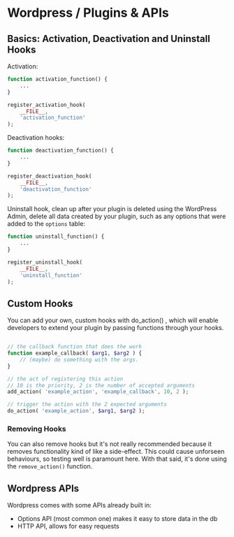 # Wordpress / Plugins & APIs

## Basics: Activation, Deactivation and Uninstall Hooks

Activation:
```php
function activation_function() {
    ...
}

register_activation_hook(
	__FILE__,
	'activation_function'
);
```

Deactivation hooks:
```php
function deactivation_function() {
    ...
}

register_deactivation_hook(
	__FILE__,
	'deactivation_function'
);
```

Uninstall hook, clean up after your plugin is deleted using the WordPress Admin, delete all data created by your plugin, such as any options that were added to the `options` table:
```php
function uninstall_function() {
    ...
}

register_uninstall_hook(
	__FILE__,
	'uninstall_function'
);
```

## Custom Hooks

You can add your own, custom hooks with do_action() , which will enable developers to extend your plugin by passing functions through your hooks.

```php

// the callback function that does the work
function example_callback( $arg1, $arg2 ) {
    // (maybe) do something with the args.
}

// the act of registering this action
// 10 is the priority, 2 is the number of accepted arguments
add_action( 'example_action', 'example_callback', 10, 2 );

// trigger the action with the 2 expected arguments
do_action( 'example_action', $arg1, $arg2 );
```

### Removing Hooks

You can also remove hooks but it's not really recommended because it removes functionality kind of like a side-effect. This could cause unforseen behaviours, so testing well is paramount here. With that said, it's done using the `remove_action()` function.

## Wordpress APIs

Wordpress comes with some APIs already built in:
- Options API (most common one) makes it easy to store data in the db
- HTTP API, allows for easy requests
